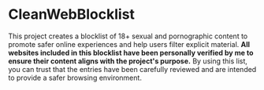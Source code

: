 # CleanWebBlocklist
This project creates a blocklist of 18+ sexual and pornographic content to promote safer online experiences and help users filter explicit material. **All websites included in this blocklist have been personally verified by me to ensure their content aligns with the project's purpose.** By using this list, you can trust that the entries have been carefully reviewed and are intended to provide a safer browsing environment.
